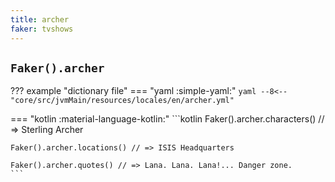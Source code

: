```yaml
---
title: archer
faker: tvshows
---
```


## `Faker().archer`

??? example "dictionary file"
    === "yaml :simple-yaml:"
        ```yaml
        --8<-- "core/src/jvmMain/resources/locales/en/archer.yml"
        ```

=== "kotlin :material-language-kotlin:"
    ```kotlin
    Faker().archer.characters() // => Sterling Archer

    Faker().archer.locations() // => ISIS Headquarters

    Faker().archer.quotes() // => Lana. Lana. Lana!... Danger zone.
    ```
